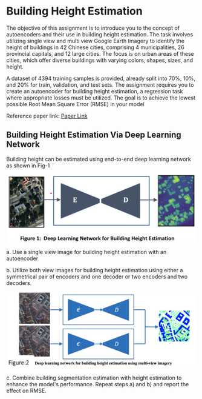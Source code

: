 # Building Height Estimation 

The objective of this assignment is to introduce you to the concept of autoencoders and
their use in building height estimation. The task involves utilizing single view and multi view
Google Earth Imagery to identify the height of buildings in 42 Chinese cities, comprising 4
municipalities, 26 provincial capitals, and 12 large cities. The focus is on urban areas of these
cities, which offer diverse buildings with varying colors, shapes, sizes, and height.

A dataset of 4394 training samples is provided, already split into 70%, 10%, and 20% for
train, validation, and test sets. The assignment requires you to create an autoencoder for
building height estimation, a regression task where appropriate losses must be utilized. The
goal is to achieve the lowest possible Root Mean Square Error (RMSE) in your model

Reference paper link: [Paper Link](https://www.sciencedirect.com/science/article/abs/pii/S0034425721003102)


## Building Height Estimation Via Deep Learning Network

Building height can be estimated using end-to-end deep learning network as shown
in Fig-1

![FIG-1]('./../assets/image1.png)

a. Use a single view image for building height estimation with an autoencoder

b. Utilize both view images for building height estimation using either a symmetrical pair of encoders and one decoder or two encoders and two decoders.

![FIG-2]('./../assets/image2.png)

c. Combine building segmentation estimation with height estimation to enhance the
model's performance. Repeat steps a) and b) and report the effect on RMSE. 